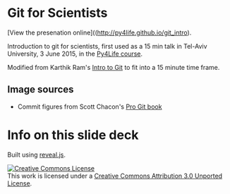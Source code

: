 # Git for Scientists

[View the presenation online]((http://py4life.github.io/git_intro).

Introduction to git for scientists, first used as a 15 min talk in Tel-Aviv University, 3 June 2015, in the [Py4Life course](https://py4life.github.io/TAU2015).

Modified from Karthik Ram's [Intro to Git](http://karthik.github.io/git_intro) to fit into a 15 minute time frame.

## Image sources

* Commit figures from Scott Chacon's [Pro Git book](http://git-scm.com/book)

# Info on this slide deck

Built using [reveal.js](https://github.com/hakimel/reveal.js).

<a rel="license" href="http://creativecommons.org/licenses/by/3.0/"><img alt="Creative Commons License" style="border-width:0" src="http://i.creativecommons.org/l/by/3.0/88x31.png" /></a>
<br />This work is licensed under a <a rel="license" href="http://creativecommons.org/licenses/by/3.0/">Creative Commons Attribution 3.0 Unported License</a>.

